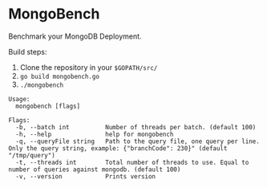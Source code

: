 # MongoBench
Benchmark your MongoDB Deployment.

Build steps:
1. Clone the repository in your `$GOPATH/src/`
2. `go build mongobench.go`
3. `./mongobench`

```
Usage:
  mongobench [flags]

Flags:
  -b, --batch int          Number of threads per batch. (default 100)
  -h, --help               help for mongobench
  -q, --queryFile string   Path to the query file, one query per line. Only the query string, example: {"branchCode": 230}" (default "/tmp/query")
  -t, --threads int        Total number of threads to use. Equal to number of queries against mongodb. (default 100)
  -v, --version            Prints version
```



